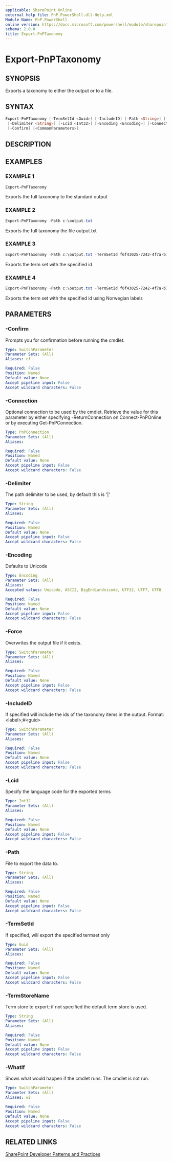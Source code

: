 ```yaml
---
applicable: SharePoint Online
external help file: PnP.PowerShell.dll-Help.xml
Module Name: PnP.PowerShell
online version: https://docs.microsoft.com/powershell/module/sharepoint-pnp/export-pnptaxonomy
schema: 2.0.0
title: Export-PnPTaxonomy
---
```


# Export-PnPTaxonomy

## SYNOPSIS
Exports a taxonomy to either the output or to a file.

## SYNTAX

```powershell
Export-PnPTaxonomy [-TermSetId <Guid>] [-IncludeID] [-Path <String>] [-TermStoreName <String>] [-Force]
 [-Delimiter <String>] [-Lcid <Int32>] [-Encoding <Encoding>] [-Connection <PnPConnection>] [-WhatIf]
 [-Confirm] [<CommonParameters>]
```

## DESCRIPTION

## EXAMPLES

### EXAMPLE 1
```powershell
Export-PnPTaxonomy
```

Exports the full taxonomy to the standard output

### EXAMPLE 2
```powershell
Export-PnPTaxonomy -Path c:\output.txt
```

Exports the full taxonomy the file output.txt

### EXAMPLE 3
```powershell
Export-PnPTaxonomy -Path c:\output.txt -TermSetId f6f43025-7242-4f7a-b739-41fa32847254
```

Exports the term set with the specified id

### EXAMPLE 4
```powershell
Export-PnPTaxonomy -Path c:\output.txt -TermSetId f6f43025-7242-4f7a-b739-41fa32847254 -Lcid 1044
```

Exports the term set with the specified id using Norwegian labels

## PARAMETERS

### -Confirm
Prompts you for confirmation before running the cmdlet.

```yaml
Type: SwitchParameter
Parameter Sets: (All)
Aliases: cf

Required: False
Position: Named
Default value: None
Accept pipeline input: False
Accept wildcard characters: False
```

### -Connection
Optional connection to be used by the cmdlet. Retrieve the value for this parameter by either specifying -ReturnConnection on Connect-PnPOnline or by executing Get-PnPConnection.

```yaml
Type: PnPConnection
Parameter Sets: (All)
Aliases:

Required: False
Position: Named
Default value: None
Accept pipeline input: False
Accept wildcard characters: False
```

### -Delimiter
The path delimiter to be used, by default this is '|'

```yaml
Type: String
Parameter Sets: (All)
Aliases:

Required: False
Position: Named
Default value: None
Accept pipeline input: False
Accept wildcard characters: False
```

### -Encoding
Defaults to Unicode

```yaml
Type: Encoding
Parameter Sets: (All)
Aliases:
Accepted values: Unicode, ASCII, BigEndianUnicode, UTF32, UTF7, UTF8

Required: False
Position: Named
Default value: None
Accept pipeline input: False
Accept wildcard characters: False
```

### -Force
Overwrites the output file if it exists.

```yaml
Type: SwitchParameter
Parameter Sets: (All)
Aliases:

Required: False
Position: Named
Default value: None
Accept pipeline input: False
Accept wildcard characters: False
```

### -IncludeID
If specified will include the ids of the taxonomy items in the output. Format: &lt;label&gt;;#&lt;guid&gt;

```yaml
Type: SwitchParameter
Parameter Sets: (All)
Aliases:

Required: False
Position: Named
Default value: None
Accept pipeline input: False
Accept wildcard characters: False
```

### -Lcid
Specify the language code for the exported terms

```yaml
Type: Int32
Parameter Sets: (All)
Aliases:

Required: False
Position: Named
Default value: None
Accept pipeline input: False
Accept wildcard characters: False
```

### -Path
File to export the data to.

```yaml
Type: String
Parameter Sets: (All)
Aliases:

Required: False
Position: Named
Default value: None
Accept pipeline input: False
Accept wildcard characters: False
```

### -TermSetId
If specified, will export the specified termset only

```yaml
Type: Guid
Parameter Sets: (All)
Aliases:

Required: False
Position: Named
Default value: None
Accept pipeline input: False
Accept wildcard characters: False
```

### -TermStoreName
Term store to export; if not specified the default term store is used.

```yaml
Type: String
Parameter Sets: (All)
Aliases:

Required: False
Position: Named
Default value: None
Accept pipeline input: False
Accept wildcard characters: False
```

### -WhatIf
Shows what would happen if the cmdlet runs. The cmdlet is not run.

```yaml
Type: SwitchParameter
Parameter Sets: (All)
Aliases: wi

Required: False
Position: Named
Default value: None
Accept pipeline input: False
Accept wildcard characters: False
```

## RELATED LINKS

[SharePoint Developer Patterns and Practices](https://aka.ms/sppnp)
